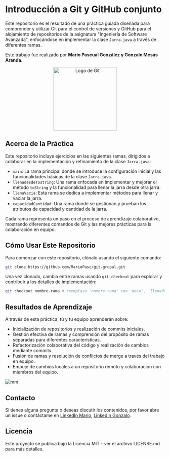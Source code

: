 # Introducción a Git y GitHub conjunto

Este repositorio es el resultado de una práctica guiada diseñada para comprender y utilizar Git para el control de versiones y GitHub para el alojamiento de repositorios de la asignatura "Ingeniería de Software Avanzada", enfocándose en implementar la clase `Jarra.java` a través de diferentes ramas. 

Este trabajo fue realizado por **Mario Pascual González y Gonzalo Mesas Aranda**. 

<p align="center">
  <img src="https://git-scm.com/images/logos/downloads/Git-Icon-1788C.png" width="200" height="200" alt="Logo de Git"/>
</p>

## Acerca de la Práctica

Este repositorio incluye ejercicios en las siguientes ramas, dirigidos a colaborar en la implementación y refinamiento de la clase `Jarra.java`:

- `main`: La rama principal donde se introduce la configuración inicial y las funcionalidades básicas de la clase `Jarra.java`.
- `llenadesdeTostring`: Una rama enfocada en implementar y mejorar el método `toString` y la funcionalidad para llenar la jarra desde otra jarra.
- `llenaVacia`: Esta rama se dedica a implementar métodos para llenar y vaciar la jarra.
- `capacidadCantidad`: Una rama donde se gestionan y prueban los atributos de capacidad y cantidad de la jarra.

Cada rama representa un paso en el proceso de aprendizaje colaborativo, mostrando diferentes comandos de Git y las mejores prácticas para la colaboración en equipo.

## Cómo Usar Este Repositorio

Para comenzar con este repositorio, clónalo usando el siguiente comando:

```bash
git clone https://github.com/MarioPasc/git-grupal.git
```

Una vez clonado, cambia entre ramas usando `git checkout` para explorar y contribuir a los detalles de implementación:

```bash
git checkout nombre-rama # reemplaza 'nombre-rama' con 'main', 'llenadesdeTostring', 'llenaVacia', o 'capacidadCantidad'
```

## Resultados de Aprendizaje

A través de esta práctica, tú y tu equipo aprenderán sobre:

- Inicialización de repositorios y realización de commits iniciales.
- Gestión efectiva de ramas y comprensión del propósito de ramas separadas para diferentes características.
- Refactorización colaborativa del código y realización de cambios mediante commits.
- Fusión de ramas y resolución de conflictos de merge a través del trabajo en equipo.
- Empuje de cambios locales a un repositorio remoto y colaboración con miembros del equipo.

![mm](https://github.com/MarioPasc/git-grupal/assets/120520768/3c3c7879-90dc-46fa-b940-3b4d97c4053c)

## Contacto

Si tienes alguna pregunta o deseas discutir los contenidos, por favor abre un issue o contáctame en [LinkedIn Mario](https://www.linkedin.com/in/mario-pascual-gonzalez), [LinkedIn Gonzalo](https://www.linkedin.com/in/gonzalo-mesas-aranda-0b64852b3/).

## Licencia

Este proyecto se publica bajo la Licencia MIT - ver el archivo LICENSE.md para más detalles.
